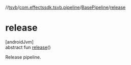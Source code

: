 //[tsvb](../../../index.md)/[com.effectssdk.tsvb.pipeline](../index.md)/[BasePipeline](index.md)/[release](release.md)

# release

[androidJvm]\
abstract fun [release](release.md)()

Release pipeline.
